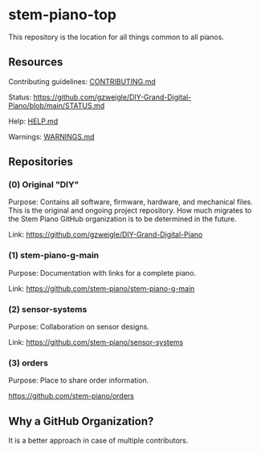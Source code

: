 # stem-piano-top

This repository is the location for all things common to all pianos.

## Resources

Contributing guidelines: [CONTRIBUTING.md](./CONTRIBUTING.md)

Status: https://github.com/gzweigle/DIY-Grand-Digital-Piano/blob/main/STATUS.md

Help: [HELP.md](./HELP.md)

Warnings: [WARNINGS.md](./WARNINGS.md)

## Repositories

### (0) Original "DIY"

Purpose: Contains all software, firmware, hardware, and mechanical files. This is the original and ongoing project repository. How much migrates to the Stem Piano GitHub organization is to be determined in the future.

Link: https://github.com/gzweigle/DIY-Grand-Digital-Piano 

### (1) stem-piano-g-main

Purpose: Documentation with links for a complete piano.

Link: https://github.com/stem-piano/stem-piano-g-main

### (2) sensor-systems

Purpose: Collaboration on sensor designs.

Link: https://github.com/stem-piano/sensor-systems

### (3) orders

Purpose: Place to share order information.

https://github.com/stem-piano/orders

## Why a GitHub Organization?

It is a better approach in case of multiple contributors.